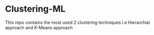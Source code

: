 # Clustering-ML
This repo contains the most used 2 clustering techniques i.e Hierarchial approach and K-Means approach
